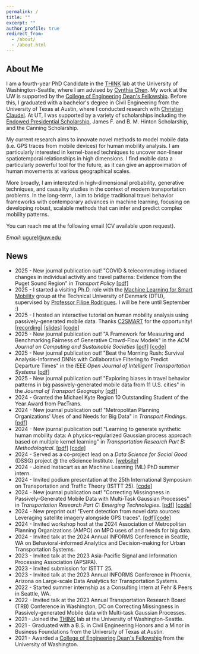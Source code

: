 ```yaml
---
permalink: /
title: ""
excerpt: ""
author_profile: true
redirect_from: 
  - /about/
  - /about.html
---
```


<!---
<p align="center">
  <img src="https://github.com/ekinugurel/ekinugurel.github.io/blob/master/images/ekin.jpg?raw=True" alt="Photo" style="width: 300px;"/> 
</p>
-->

## About Me

I am a fourth-year PhD Candidate in the [THINK](https://sites.uw.edu/thinklab/) lab at the University of Washington-Seattle, where I am advised by [Cynthia Chen](https://www.ce.washington.edu/facultyfinder/cynthia-chen). My work at the UW is supported by the [College of Engineering Dean's Fellowship](https://www.engr.washington.edu/current/deans_scholarships#:~:text=field%20of%20study.-,To%20be%20eligible%20to%20apply%20for%20this%20fellowship%2C%20students%20must,coursework%20completed%20at%20the%20UW.). Before this, I graduated with a bachelor's degree in Civil Engineering from the University of Texas at Austin, where I conducted research with [Christian Claudel](https://www.caee.utexas.edu/people/faculty/faculty-directory/claudel). At UT, I was supported by a variety of scholarships including the [Endowed Presidential Scholarship](https://onestop.utexas.edu/scholarships/unrestricted-endowed-presidential-scholarship-ueps/), James F. and B. M. Hinton Scholarship, and the Canning Scholarship. 

My current research aims to innovate novel methods to model mobile data (i.e. GPS traces from mobile devices) for human mobility analysis. I am particularly interested in kernel-based techniques to uncover non-linear spatiotemporal relationships in high dimensions. I find mobile data a particularly powerful tool for the future, as it can give an approximation of human movements at various geographical scales. 

More broadly, I am interested in high-dimensional probability, generative techniques, and causality studies in the context of modern transportation problems. In the long-term, I aim to bridge traditional travel behavior frameworks with contemporary advances in machine learning, focusing on developing robust, scalable methods that can infer and predict complex mobility patterns.

You can reach me at the following email (CV available upon request).

*Email:* ugurel@uw.edu

## News
* 2025 - New journal publication out! "COVID & telecommuting-induced changes in individual activity and travel patterns: Evidence from the Puget Sound Region" in _Transport Policy_ [[pdf]](https://www.sciencedirect.com/science/article/pii/S0967070X25003154)
* 2025 - I started a visiting Ph.D. role with the [Machine Learning for Smart Mobility](https://mlsm.man.dtu.dk/) group at the Technical University of Denmark (DTU), supervised by [Professor Filipe Rodrigues](https://orbit.dtu.dk/en/persons/filipe-m-pereira-duarte-rodrigues). I will be here until September :)
* 2025 - I hosted an interactive tutorial on human mobility analysis using passively-generated mobile data. Thanks [C2SMART](https://c2smarter.engineering.nyu.edu/) for the opportunity! [[recording]](https://nyu.zoom.us/rec/play/aHwso9CXD2t9aY0gnFRuS7t-9JjxAqFV-4CwGDSRpGGkj1CfzXlaD4GGMhK-ftHD5pyduTuWZx3VUL0f.y3RQX16gGy-Z1ml7?accessLevel=meeting&canPlayFromShare=true&from=share_recording_detail&continueMode=true&componentName=rec-play&originRequestUrl=https%3A%2F%2Fnyu.zoom.us%2Frec%2Fshare%2FrmjI1B5ssOKGgnAvHFcxFo2TdINk7Glw_WH66b33GzFGiiNQh7hRn3lym1HbOnI0.7DK6VqIbH7VrZDdL) [[slides]](https://ekinugurel.github.io/files/C2Smarter_Mobility_Analysis_Tutorial_publishable.pdf) [[code]](https://github.com/ekinugurel/C2SMARTER_Mobility_Workshop)
* 2025 - New journal publication out! "A Framework for Measuring and Benchmarking Fairness of Generative Crowd-Flow Models" in the _ACM Journal on Computing and Sustainable Societies_ [[pdf]](https://dl.acm.org/doi/10.1145/3724409) [[code]](https://github.com/DSSG24-CF-Fairness/crowdflow-fairness)
* 2025 - New journal publication out! "Beat the Morning Rush: Survival Analysis-Informed DNNs with Collaborative Filtering to Predict Departure Times" in the _IEEE Open Journal of Intelligent Transportation Systems_ [[pdf]](https://ieeexplore.ieee.org/document/10897825)
* 2025 - New journal publication out! "Exploring biases in travel behavior patterns in big passively-generated mobile data from 11 U.S. cities" in the _Journal of Transport Geography_ [[pdf]](https://www.sciencedirect.com/science/article/abs/pii/S096669232400317X)
* 2024 - Granted the Michael Kyte Region 10 Outstanding Student of the Year Award from PacTrans.
* 2024 - New journal publication out! "Metropolitan Planning Organizations' Uses of and Needs for Big Data" in _Transport Findings_. [[pdf]](https://findingspress.org/article/127143-metropolitan-planning-organizations-uses-of-and-needs-for-big-data?auth_token=4-DxXNJb-JBO-Bp1SiJq)
* 2024 - New journal publication out! "Learning to generate synthetic human mobility data: A physics-regularized Gaussian process approach based on multiple kernel learning" in _Transportation Research Part B: Methodological_. [[pdf]](https://www.sciencedirect.com/science/article/abs/pii/S0191261524001887) [[code]](https://github.com/ekinugurel/physics-regularized-MTGP)
* 2024 - Served as a co-project lead on a _Data Science for Social Good_ (DSSG) project @ the eScience Institute. [[website]](https://dssg24-cf-fairness.github.io/website/)
* 2024 - Joined Instacart as an Machine Learning (ML) PhD summer intern.
* 2024 - Invited podium presentation at the 25th International Symposium on Transportation and Traffic Theory (ISTTT 25). [[code]](https://github.com/ekinugurel/physics-regularized-MTGP)
* 2024 - New journal publication out! "Correcting Missingness in Passively-Generated Mobile Data with Multi-Task Gaussian Processes" in _Transportation Research Part C: Emerging Technologies_. [[pdf]](https://www.sciencedirect.com/science/article/pii/S0968090X24000445) [[code]](https://github.com/ekinugurel/GPSImpute)
* 2024 - New preprint out! "Event detection from novel data sources: Leveraging satellite imagery alongside GPS traces". [[pdf]](https://arxiv.org/abs/2401.10890)[[code]](https://github.com/ekinugurel/SatMobFusion)
* 2024 - Invited workshop host at the 2024 Association of Metropolitan Planning Organizations (AMPO) on MPO uses of and needs for big data.
* 2024 - Invited talk at the 2024 Annual INFORMS Conference in Seattle, WA on Behavioral-informed Analytics and Decision-making for Urban Transportation Systems.
* 2023 - Invited talk at the 2023 Asia-Pacific Signal and Information Processing Association (APSIPA).
* 2023 - Invited submission for ISTTT 25.
* 2023 - Invited talk at the 2023 Annual INFORMS Conference in Phoenix, Arizona on Large-scale Data Analytics for Transportation Systems.
* 2022 - Started summer internship as a Consulting Intern at Fehr & Peers in Seattle, WA.
* 2022 - Invited talk at the 2023 Annual Transportation Research Board (TRB) Conference in Washington, DC on Correcting Missingness in Passively-generated Mobile data with Multi-task Gaussian Processes.
* 2021 - Joined the [THINK](https://sites.uw.edu/thinklab/) lab at the University of Washington-Seattle.
* 2021 - Graduated with a B.S. in Civil Engineering Honors and a Minor in Business Foundations from the University of Texas at Austin.
* 2021 - Awarded a [College of Engineering Dean's Fellowship](https://www.engr.washington.edu/current/deans_scholarships#:~:text=field%20of%20study.-,To%20be%20eligible%20to%20apply%20for%20this%20fellowship%2C%20students%20must,coursework%20completed%20at%20the%20UW.) from the University of Washington.
